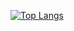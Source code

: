 [![Top Langs](https://github-readme-stats.vercel.app/api/top-langs/?username=TejasAnand&layout=compact)](https://github.com/anuraghazra/github-readme-stats)















